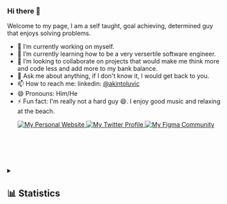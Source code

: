 ### Hi there 👋


Welcome to my page, I am a self taught, goal achieving, determined guy that enjoys solving problems.

- 🔭 I’m currently working on myself.
- 🌱 I’m currently learning how to be a very versertile software engineer. 
- 👯 I’m looking to collaborate on projects that would make me think more and code less and add more to my bank balance.
- 💬 Ask me about anything, if I don't know it, I would get back to you.
- 📫 How to reach me: linkedin: [@akintoluvic](http://www.linkedin.com/in/akintoluvic)
- 😄 Pronouns: Him/He
- ⚡ Fun fact: I'm really not a hard guy 😄. I enjoy good music and relaxing at the beach.


<header>
  <div align="center">
    <a href="https://enji.dev">
      <img alt="My Personal Website" src="https://img.shields.io/static/v1?color=%237733ff&label=Website&message=enji.dev&style=flat&logo=amp&logoColor=ffffff&labelColor=334155">
    </a>
    <a href="https://twitter.com/enjidev">
      <img alt="My Twitter Profile" src="https://img.shields.io/badge/Twitter-enjidev-7733ff?style=flat&logo=twitter&logoColor=ffffff&labelColor=334155">
    </a>
    <a href="https://figma.com/@enjidev">
      <img alt="My Figma Community" src="https://img.shields.io/static/v1?color=%237733ff&label=Figma&message=@enjidev&style=flat&logo=figma&logoColor=ffffff&labelColor=334155">
    </a>
  </div>
</header>

<br />
<br />

<details>
  <summary><h2>📊 Statistics</h2></summary>
  <div>
    <br />
    <div>
      <a href="https://github.com/akintoluvic">
        <img alt="This week GitHub profile views" src="https://komarev.com/ghpvc/?username=akintoluvic&style=flat&color=7733ff&label=This+week+GitHub+profile+views" />
      </a>
      <br /><br />
    </div>
    <div>
      <a href="https://github.com/akintoluvic?tab=repositories&q=&type=&language=&sort=stargazers">
        <picture>
          <source media="(prefers-color-scheme: dark)" srcset="https://github-readme-stats.vercel.app/api/top-langs/?layout=compact&username=enjidev&show_icons=true&title_color=c4b5fd&icon_color=475569&bg_color=90,0f172a,1e293b&text_color=cbd5e1&border_color=1e293b&text_bold=false&count_private=true">
          <source media="(prefers-color-scheme: light)" srcset="https://github-readme-stats.vercel.app/api/top-langs/?layout=compact&username=enjidev&count_private=true" />
          <img alt="Enji Kusnadi's Most Used Languages" src="https://github-readme-stats.vercel.app/api/top-langs/?layout=compact&username=enjidev&show_icons=true&title_color=c4b5fd&icon_color=475569&bg_color=90,0f172a,1e293b&text_color=cbd5e1&border_color=1e293b&text_bold=false&count_private=true" />
        </picture>
      </a>
      <br /><br />
      <a href="https://github.com/enjidev?tab=repositories&q=&type=&language=&sort=stargazers">
        <picture>
          <source media="(prefers-color-scheme: dark)" srcset="https://github-readme-stats.vercel.app/api?username=enjidev&show_icons=true&title_color=c4b5fd&icon_color=475569&bg_color=90,0f172a,1e293b&text_color=cbd5e1&border_color=1e293b&text_bold=false&count_private=true&ring_color=7733ff">
          <source media="(prefers-color-scheme: light)" srcset="https://github-readme-stats.vercel.app/api?username=enjidev" />
          <img alt="Enji Kusnadi's GitHub Stats" src="https://github-readme-stats.vercel.app/api?username=akintoluvic&show_icons=true&title_color=c4b5fd&icon_color=475569&bg_color=90,0f172a,1e293b&text_color=cbd5e1&border_color=1e293b&text_bold=false&count_private=true&ring_color=7733ff" />
        </picture>
      </a>
    </div>
  </div>
</details>
